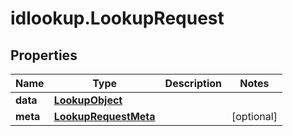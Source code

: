 # idlookup.LookupRequest

## Properties

Name | Type | Description | Notes
------------ | ------------- | ------------- | -------------
**data** | [**LookupObject**](LookupObject.md) |  | 
**meta** | [**LookupRequestMeta**](LookupRequestMeta.md) |  | [optional] 


